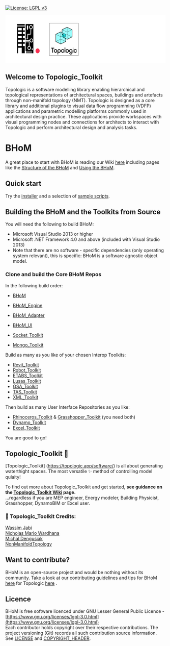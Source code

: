 [![License: LGPL v3](https://img.shields.io/badge/License-LGPL%20v3-blue.svg)](https://www.gnu.org/licenses/lgpl-3.0)   

<img src="https://github.com/BHoM/documentation/blob/master/wiki/images/Topologic_Toolkit/Logo.png" height= 150>   

## Welcome to Topologic_Toolkit
Topologic is a software modelling library enabling hierarchical and topological representations of architectural spaces, buildings and artefacts through non-manifold topology (NMT). Topologic is designed as a core library and additional plugins to visual data flow programming (VDFP) applications and parametric modelling platforms commonly used in architectural design practice. These applications provide workspaces with visual programming nodes and connections for architects to interact with Topologic and perform architectural design and analysis tasks.

# BHoM

A great place to start with BHoM is reading our Wiki [here](https://github.com/BHoM/documentation/wiki) including pages like the [Structure of the BHoM](https://github.com/BHoM/documentation/wiki/Structure-of-the-BHoM) and [Using the BHoM](https://github.com/BHoM/documentation/wiki/Using-the-BHoM).

## Quick start ##

Try the [installer](https://bhom.xyz/) and a selection of [sample scripts](https://github.com/BHoM/samples).



## Building the BHoM and the Toolkits from Source ##
You will need the following to build BHoM:

- Microsoft Visual Studio 2013 or higher
- Microsoft .NET Framework 4.0 and above (included with Visual Studio 2013)
- Note that there are no software - specific dependencies (only operating system relevant), this is specific: BHoM is a software agnostic object model.


### Clone and build the Core BHoM Repos

In the following build order:
- [BHoM](https://github.com/BHoM/BHoM)
- [BHoM_Engine](https://github.com/BHoM/BHoM_Engine)
- [BHoM_Adapter](https://github.com/BHoM/BHoM_Adapter)
- [BHoM_UI](https://github.com/BHoM/BHoM_UI)

- [Socket_Toolkit](https://github.com/BHoM/Socket_Toolkit)
- [Mongo_Toolkit](https://github.com/BHoM/Mongo_Toolkit)


Build as many as you like of your chosen Interop Toolkits:
- [Revit_Toolkit](https://github.com/BHoM/Revit_Toolkit)
- [Robot_Toolkit](https://github.com/BHoM/Robot_Toolkit)
- [ETABS_Toolkit](https://github.com/BHoM/ETABS_Toolkit)
- [Lusas_Toolkit](https://github.com/BHoM/Lusas_Toolkit)
- [GSA_Toolkit](https://github.com/BHoM/GSA_Toolkit)
- [TAS_Toolkit](https://github.com/BHoM/TAS_Toolkit)
- [XML_Toolkit](https://github.com/BHoM/XML_Toolkit)

Then build as many User Interface Repositories as you like:
- [Rhinoceros_Toolkit](https://github.com/BHoM/Rhinoceros_Toolkit) & [Grasshopper_Toolkit](https://github.com/BHoM/Grasshopper_Toolkit) (you need both)
- [Dynamo_Toolkit](https://github.com/BHoM/Dynamo_Toolkit)
- [Excel_Toolkit](https://github.com/BHoM/Excel_Toolkit)


You are good to go! 

## Topologic_Toolkit :sparkling_heart:

[Topologic_Toolkit] (https://topologic.app/software/) is all about generating waterthight spaces. The most versatile :sparkles: method of controlling model qulaity!

To find out more about Topologic_Toolkit and get started, **see guidance on the [Topologic_Toolkit Wiki](https://github.com/BHoM/Topologic_Toolkit/wiki) page.**   
...regardless if you are MEP engineer, Energy modeler, Building Physicist,  Grasshopper, DynamoBIM or Excel user.

### :clap: Topologic_Toolkit Credits: ###  
[Wassim Jabi](https://github.com/wassimj)  
[Nicholas Mario Wardhana](https://github.com/lambrtz)  
[Michal Dengusiak](https://github.com/michaldengusiak)  
[NonManifoldTopology](https://github.com/NonManifoldTopology)  



## Want to contribute? ##

BHoM is an open-source project and would be nothing without its community. Take a look at our contributing guidelines and tips for BHoM [here](https://github.com/BHoM/BHoM/blob/master/CONTRIBUTING.md) for Topologic [here](https://github.com/NonManifoldTopology/Topologic) .

## Licence ##

BHoM is free software licenced under GNU Lesser General Public Licence - [https://www.gnu.org/licenses/lgpl-3.0.html](https://www.gnu.org/licenses/lgpl-3.0.html)  
Each contributor holds copyright over their respective contributions.
The project versioning (Git) records all such contribution source information.
See [LICENSE](https://github.com/BHoM/BHoM/blob/master/LICENSE) and [COPYRIGHT_HEADER](https://github.com/BHoM/BHoM/blob/master/COPYRIGHT_HEADER.txt).